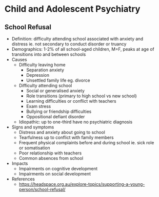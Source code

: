 # Child and Adolescent Psychiatry

## School Refusal
- Definition: difficulty attending school associated with anxiety and distress ie. not secondary to conduct disorder or truancy
- Demographics: 1-2% of all school-aged children, M=F, peaks at age of transitions into and between schools
- Causes
  - Difficulty leaving home
    - Separation anxiety
    - Depression
    - Unsettled family life eg. divorce 
  - Difficulty attending school
    - Social or generalised anxiety
    - Role transitions (primary to high school vs new school)
    - Learning difficulties or conflict with teachers
    - Exam stress
    - Bullying or friendship difficulties
    - Oppositional defiant disorder
  - Idiopathic: up to one-third have no psychiatric diagnosis
- Signs and symptoms
  - Distress and anxiety about going to school
  - Tearfulness up to conflict with family members
  - Frequent physical complaints before and during school ie. sick role or somatisation
  - Poor relationship with teachers
  - Common absences from school
- Impacts
  - Impairments on cognitive development
  - Impairments on social development
- References
  - https://headspace.org.au/explore-topics/supporting-a-young-person/school-refusal/